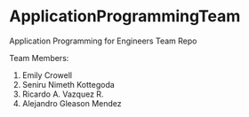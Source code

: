 # ApplicationProgrammingTeam
Application Programming for Engineers Team Repo

Team Members:

1. Emily Crowell
2. Seniru Nimeth Kottegoda
3. Ricardo A. Vazquez R.
4. Alejandro Gleason Mendez
